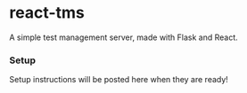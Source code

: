 # react-tms

A simple test management server, made with Flask and React.

### Setup

Setup instructions will be posted here when they are ready!

